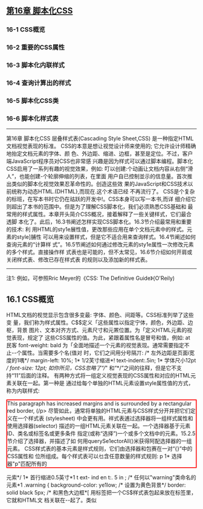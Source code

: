 ## [第16章 脚本化CSS](https://github.com/qianjilou/itbookshelf/tree/master/jsguide)  
###  16-1 CSS概览  
###  16-2 重要的CSS属性  
###  16-3 脚本化内联样式  
###  16-4 查询计算出的样式  
###  16-5 脚本化CSS类  
###  16-6 脚本化样式表  
---
第16章
脚本化CSS
层叠样式表(Cascading Style Sheet,CSS) 是一种指定HTML文档视觉表现的标准。
CSS的本意是想让视觉设计师来使用的; 它允许设计师精确地抬定文档元素的字体、颜
色、外边距、缩进、边框，甚至是定位。不过，客户端JavaScript程序员对CSS也非常感
兴趣是因为样式可以通过脚本编程。脚本化CSS启用了一系列有趣的视觉效果，例如:
叮以创建:个动画让文档内容从右侧“滑人”，也能创建-个轮廓伸缩的列表，在里面
用户自已控制並示的信息量。首次推出类似的脚本化视觉效果忍革命性的。创造这些效
果的JavaScript和CSS技术以前统称为动态HTML.(DHTML},而现在.这个术语已经
不再流行了。
CSS是个复杂的标班，在写本书时它仍在祜跃的开发中!。CSS本身可以写一本书,而详
细介绍它则超出了本书的范围中。但是为了理解CSS脚本化，我们必须熟悉CSS基础和
最常用的样式属性。本章开头简介CSS概况，接着解释了一些关键样式，它们最合透脚
本化了。此后，16.3书阐述怎样实现CSS脚本化。16.3节介绍最常用和重要的技术: 利
用HTML的sty1e展性值，更改那些应用在单个文档元素中的样式。元素的style]脯性
可以用来设置样式，但是它不适合用来查询样式。16.4节阐述如何查询元素的“计算样
式”。16.5节阐述如何通过修改元素的sty1e属性一次修改元素的多个样式。直接操作样
式表也是可能的，但不太常见，16.6节介绍如何开肩或关闭样式表、修改已存在样式表
的规则以及添加新的样式表。

---

注1:
例如，可参照Rric Meyer的《CSS: The Definitive Guide》{O'Reily)

##  16.1 CSS概览  

HTML文档的枧觉显示包含很多变最: 字体、颜色、间距等。CSS标准列举了这些变
量，我们称为样式属性。C$$定义「这些属性以指定宁体，颜色，外边距、边枢，背景
图片、文本对齐方式、元素尺寸和元罴位置。为「定义HTML元素的视觉表现，规定了
这些CSS属性的值。为此，紧跟着属性名是冒号和值，例如:
at
民客
font-weight: bald
为「全面地描述一个元素的视觉表现。通常需要指定不止--个属性。当需要多个名{值对
时，它们之间用分号隔丌:
/* 左外边距是页面i宽度的1喁*/
margin-left: 10%;
1* 1/2芙寸缩进*!
text-indent:.5in;
1* 学体尺小12pt */
font-size: 12pt;
如你所见，CSS忽略了“/*" 和“*/”之间的往释，但是它不支持“11”后面的注释。
有两种方式将一组定义视觉表现的CSS属性和对应的HTML元素关联在一起。第一种是
通过给每个单独的HTML元素设置style属性值的方式，称为内联样式:
<p style="marg;n: 20px; border: solid red 2px;">
This paragraph has increased margins and is surrounded by a rectangular red border,
(/p>
尽管如此，通常将单独的HTML元素与CSS样式分开并把它们定义在一个样式表
(stylesheet) 中会更有用。祥式表逋过选择器将一组样式属性和使用选择器(selector)
描述的一组HTML元素关联在一起。一个选择器基于元素ID、类名或标签名或更多条件
指定(或称“选择”)一个或多个文档中的元素。15.2.5节介绍了选择器，并描述了如
何用querySe1ectorAll()米获得阿配选择器的一组元素。
CSS样式表的基本元素是样式规则，它们由选择器和包赛在一对“{}”中的CSS属性和
位所组成。每个样式表可以乜含任意数量的样式规则:
p
1* 选择器"p"匹配所有的<p>元索*/
1* 首行缩进0.5英寸*1
t ext- ind en t:. 5 in ;
/* 任何以"warning"类命名的元素*1
.warning {
background-color: ye1low; /* 设置为黄色背景*/
border: solid black 5px; /* 和黑色大边框*[
用<style>和</style>标签把一个CS$样式表包起来放在<head>标签里，它就和HTML文
档关联在--起了。类似<script>元素，<style>元索内容也不会被当成HTML来解析;
-..-.

<html>
<head><title>Test Document</tit1e>
<style>
body{ margin-1eft: 30pX; maIgin-right: 15px; background-color: #fffffff }
p{ font-size; 24px; }
</style>
</head>
<body><p>Testing,testing</p>
</htmI>
当一个样式表需要在网站的多个页面巾使用时，通常将其保存在自己的文件中较好，
这个文仆不含任何HTML标签。它可以被引人到HTML页面中。但是，不像<script>元
索; <sty1e>元素并役有5rc属性。为了在页面中引入样式表，在文档的<head>中使用
<link>标签:
<head>
<title>Test Document</tit1e>
<1ink rel="stylesheet" href="mystyles.css" type="text/css">
</head>
简言之，这就是CSS的工作方式。关于CSS还有几个值得理解的知识点将在以下几节中
逐一解释。  

###  16.1.1 层叠  

回想一下,在CSS里“C" 代表了“层叠”。该术语指示了应用于文档中任何给定元素
的样式规则是各个“来源”的“层叠”效果;
Web浏览器的默认样式表
文档的样式表
每个独立的HTML元素的sty1e属性
当然，sty1e属性中的样式覆盖了样式表巾的样式，并且文档的样式表中的样式覆盏了
浏览器的默认样式。任意给定元素的视觉表现可能是来自3个来源的一个样式组合。-
个元紫甚至可能匹配样式表小的多个选择器，在此情况下，所有这些选择器的关联样式
属性都将应用到该元素上。(如果不同的选择器为同一个样式属性定义了不同的值，那
么与最具体的选择器相关联的值将覆盖与不那么具体的选择器相关联的值。不过，详细
的解释超出了本书的范围。)
为显示文档元素，Web浏览器“必须”组合元素的styIe属性，包括来自文档样式表小所
有匹配的选择器的样式值。计算的结果是一组实际用于显示元素的样式属性和值。这组
值就是元素的“计篥样式”(computed style)。

###  16.1.2 CSS历史  

CSS是一个相对较老的标雀。CS51在1996年12月被采纳，它定义了具体的颜色、字体,
外边距、边框和其他的基本样式。类似Netscape 4和Jnternet Explorer 4这样的老式浏览
器极力支持CSS1。该标推的第二版(CSS2) 在1998年5月被采纳,它定义了许多高级特
性,最著名的就是支持元素的绝对定位。CSS 2.1澄清和更正了CSS 2,井且它训除了浏
览器供应商从未实现的功能。现代浏览器基本上都完全支持CSS2.1; 但是低于IE 8的IE
还有一些遴漏问题。
在CSS的后继工作中，针对版本3,CSS规恺已经分坼成各和各样的专门化模块，分别来
通过标徙化进程。可以在http://ww.w3.org/Sxyle/CSS/current-work 

中找到CSS规范和T.作
草案。  

###  16.1.3 复合属性  

某些经常在一起使用的样式属性可以组合起米使用一个特殊的复合属性。例如，font-
family.font-size和font-weight属性可以用font的复合属性值一次性设置;
fant: bold italic 24pt helvetica;
同样，border.margin和padding属性就是为元素的每条边都设聋边框、外边距和内边距
(元素和边框之间的空间) 的复合属性。例如，代替使用border属性，可以使用border-
left.border-right、bcrder-top和border-bottom憾性来独立设置边框的每条边。事奕
上，这些属性本身也是复合属性，例如，代替指定border-top.可以分别指定border-
top-color、border-top-style和border-top-width竽属性。  

###  16.1.4 非标准属性  

当浏览器厂商实现非标准CSS属性时，它们用将属性名前加了一个厂商前缀。Firefox
使用-moz-; Chrome使用-webkit-,而IE使用-ms-，它们甚至用这种方式来实现将来会
标推化的属性。有个例子是border-radius属性，它用米指定元素的圆角，在Firefox 3
和Safari 4实验性的实现中使用了前缀。一旦标惟已经充分成熟，Fircfox 4和Safari 5就
移除了前缀。直接支持border-radius。(Chrome和Opera已经支持没有前缀的bordex-
radius很长一段时间了。IE9也支持了没有前缀的border-rad1us,但是在IE 8中即使有
前缀也役有支持。)
在不同浏览器中有不同名字的CSS属性一起工作，你可能发现为一个属性定义一个类方
式比较好;
```
.radius10 {

/= 针对现代浏览器*{
bordeI-Iadius: 10px;
/* 针对FirefDx 3.X */
-mz-border-radius: 10pX;
-webki t- ba rd er- i a d iu s :10px ;
/* 针对Safari 3.2和4 *{

像这样定义一个类叫“radius10”，可以将它添加到任意需要10像素圆角的元素的类上。  
```
###  16.1.5 CSS举例  

例16-1足--个定义和使用了-.个样式表的HTML文件，它说明了标签名、类和]D的选择
器，并凡还有:个通过sty1e属性定义内联样式的示例。图16-1显示了它在一个浏览器中
是如何這染的。
张的道张通觉通道鱼的密盐数就实然速治源绝改域滥激道的遂
题Bt
Hrefox~[ 了htp :lcalho..ssexample htm! 中]
阎@圜~ !vFedbacKv
iliocalhost:8OcoFesSexaTiple ?tnl:?v{c]{ wc
Cascading Style Sheets Demo
i Warning
This is a warning! Nottce how 北t grabs.
your attention :with its bqld text and
brlght colors.Also notce that.the
heading is,centered and 垃blie italilcs,
TH$ PA RACRAPH !S CENTERED
AND AFPEARS N UPPERCASE LETTERS.
kecB we explicitly use 81:Tlin8 slyi& Lc averide 山upp8[ca89 Jellars.
图16-1;一个应用了CSS的Web页面
例16-1: 定义并使用层叠样式表
```
< he a d >
<style type="text/c5s">
/* 指定标题文本显示为蓝色、斜体*1
h1,h2{ color: blue; font-style: italic }
任 何c las s="HARN ING" 的 元栾 显 示 为 大号、加眾 文 牟,
它有很宽的外边距、黄色背景和宽的红色边惟
.WARNING {
font-we Ig ht: bol d ;
font-size: 15%;
margin: 0 1in 0 1in; 1中上右下左*/
background-color: ye11ow;
border: so1id red 8px;
4条边都是10像紊*/
padding: 10px;
class="WARNINC"的元案里面的h1或h2标签内的文本，除了蓝色，还应该居中显示
.WARNING h1,.WARNING h2{ text-align: center }
1* id="special"的元累大写、居巾显示*/
#special {
text-align; center;
text-transfoxm: uppercase;
</style>
</head>
<body>
<h1>Cascading Style Sheets Demo</h1>
<div class="WARNING">
<h2>Warning</h2>
This is a warning!
Natice how it grabs your attention with its bold text and bright colors.
Also notice that the heading is centered and in blue italics.
</div>
p id="special">
This paragraph is centered<br>
and appears in uppercase letters.<br>
< span styl e= " t ex t- t ran sform: nc ne" >
Here we explicitly use an inline style to overtide the uppercase letters.
</span)
</p>
```
<table style="border:1px solid #ccc">
<tr><td>
<h3>前沿的CSS</h3>
当我在写本章时，CSS正在进行一场变革，现代浏览器厂商正在实现一些强大的新
样式属性;bordex-radius.text-shadow、box-shadow和column-count。还有一个
革命性的CSS断特性是Web宇体: 利用CSS的@font-face规则可以下载并使用自定
义字体。(参见http://code.google.com/webfonts 

: 可以在Web上免费使用所选的字
本，并提佚了一种从Gogle的服务器下载的方便机制。)
CSS中另外一种革命性的发展是CSS过渡。这是一个规范草案，它能自动将脚本
化的CSS样式转换成乎滑的动画过渡。(当广泛地实现后，它将大大减少类似在
16.3.1节展现的需要CS$的动画代码。) 除了IE、C$S过渡在现代浏览器中都实现
了，但它的样式属性仍然需要加厂商前缀。CSS动哲的相关建议: 将使用CSS过渡
</td></tr>
</table>
作为一个定义更加复杂的动画时序的起点。CSS动画当前只有在基子Webkit的浏览
器上实现。过渡和动画在本章中都不会提到，但Wcb开发者应该引起注恋。
另外一个CSS草案是CS$变换,Web开发者也应该引起注意。它允许对任何元素应
用任意的2D仿射变换{用一个矩阵表示旋转。缩放、转换或任意组合)。所有的
现代浏览器(包括IE 9及高版本) 使用厂商前缀都支持该草策。Safari甚至支持一
个允许3])变换的扩展，但是其他厂商是否追随它们的脚步还不得而知。  

##  16.2 重要的CSS属性  

对客户端程序员来说。最重要的CSS特性是那些指定文档中每个元素的可见性、尺寸和
精确定位的属性。其他CSS扇性允许指定堆叠次序.透明度、裁剪区域、外边距、内
边距、边框和颜色。为了脚本化cSS,理解这些样式属性的工作原理是非常重要的。
表16-1做了总结，在本节以下内容中将做详细地阐述。
表16-1: 重要的CSS样式属性
描述
属性
抬定元素的定位类型
positicn
指定元素k.左边缘的位置
top、left
指定元素下右边缘的位置
bottom.right
指定元素的尺寸
width,height
指定元素相对于其他董彝元素的“堆叠次序”，定义了元
z- index
素定位的第三个维度
指定元系是否以及如何显示
display
指定元素是否可见
visibility
定义元素的“裁剪区域”，只显示元索在区域内的部分
c1ip
指定元索比分配的空间要大时的处埋方式
overf1ow
指定元素的空白和边框
margin.border.padding
指定元素的背景颜色或图片
background
捐定元紫的不透明度(或半透明应)，它足CSS3的属性,
opacity
有些浏览器支持，IL中另有他迭  

###  16.2.1用CSS定位元素  

CSS的position属性指定了应用到元素上的定位类型，如下是4个可能出现的碱性值:
static
默认属性。指定元素按照常规的文档内容流(对多数西方语言而言就是从左往右、
从卜到下) 进行定位。静态定位的元寨不能使用top、1eft和类似其他属性定位。
欲对文档元素使用CSS定位技术，必先将其position属性设置为除此之外的其他3
个属性值。  

absolute  

国
该值指定元素是相对于它包含的元素进行定位。相对于所有其他的元素，绝对定位
的元素是独立定位的，它不是静态定位的元素中文档流的一部分。它的定位要么是
相对于最近的定位祖先元素，要么是相对于文档本身。
fixed
该值指定元素是相对于浏览器窗口进行定位的。固定定位的元素总是显示在那里，
不会随着文档其他部分加滚动。类似绝对定位的元素，固定定位的元素和所有其他
元素是独立的，它不是文档流的一部分。大多数现代浏览器支持固定定位，除了
IE6。
relative
当position属性设置为relative,元素按照常规的文档流进行布局，它的定位相对
于它文档流中的位置进行调整。系统保留着元素在正常文档流中的空间，不会因为
要填充空间而将共各边合拢,也不会将元素从新的位置“推开”。
一I设置了元素的position属性为除了static以外的值，就可以通过元素的left、top.
right和bottom属性的一些组合指定元素的位置。最常用的定位技术是使用1eft和top属
性指定元素的糸边缘到容器(通常是文档本身) 左边缘的距离，元素的上边缘到容器上
边缘的距商。例如，要放置-个距离文档床、卜边缘各100像素的元素,可以在sty1e属
性中指定如下CSS样式;
<div style="position: absolute;
left: 100px; top: 100px;">
如果元素使用绝对定位，它的top和1eft属性应该解释为它是相对于其position属性
设置为除static值以外的祖先元素。如果绝对定位的元素没有定位过的祖先，则它的
就是相对于文档左上角的偏移量。如果你想
top和1eft属性使用文档坐标进行度显
相对于一个属于常规文档流中的容器绝对定位一个元素，则将容器的position指定为
relative,top和1eft指定为OPX。这就让容器变成了动态定位。仙它仍留在文档流中原
来的位置。任何绝对定位元素的子元素都相对于容器进行定位。
虽然使用left和top指定元素的左上角位置是最常见的定位方法,但也可以使用bottom利
right抬定元索相对丁容器的下和右边缘进行定位。例如，让一个元素的右下角就在文
档的右下角进行定位(假设元素没有嵌套在其他动态元素中》，使用如下样式:

position: absolute; Iight: 叩x; bottom: 0px;
定位一个元素让共右、上边缘相对于窗口方、
上边缘各10像案，并且不随文档的滚动而
滚动，可以使用如下样式:
position; fixed; right: 10pX; top: 10pX;
除了定位元素以外，CSS允许指定它们的尺寸。这通常通过指定width和height样式属性
的值完成。例如，以FHTML代码创建了一个绝对定位的空元索。它的width,height和
background-co1or属性使得它看上去显示为一个蓝色的小方块:
<d1v style="pasition: absolute; top: 10px; left: 10px;
width: 10px; height: 10px; background-color: b1ue">
</div>
另外一种指定元素的宽度的方祛是同时指定1eft和right属性。同样,通过指定top和
bottom属性来指定元素的商度。但是，如果同时指定left.right和width,那么width属
性将覆盖right属性; 如杲元素的高度重复限定，height属性优先fbottom属性。
请牢记，没必要给每一个动态元索指定以寸，某些元紊(如图片} 具有固有火寸。t而
且，对包含文本或其他流式内容的动态元素通常指定想要的宽度就足够了，让元素内容
布局来自动决定它的高度。
CSS指定位置和大小属性是有单位的。在上面的例子中，定位和尺小属性值以“PX”结
尾，代表像素。也可以使用英寸(“in”)，厘米(“cm”)、点(“pt”)和字体行
高(“em”，一种当前字体行高的度量)。
相对于使用上面的单位来指定绝对定位和尺寸; CSS也允许指定元素的位置和以寸为其
容器元素的百分比。例如，以下HTML代码创建了一个黑边框空元素，它的宽度和高度
为其容器元素(或是浏览器窗口) 的50%，居中显示;
```html
<div style="pasition: abso1ute; left: 25%; top: 25%; width; 50%; height: 50%;
bordeI: 2px so1id black">
</div>  
```

**1.第三个维度: z-index**  

如你所见，left、top.right和bottom属性是在容器元素中的二维坐标中指定X和Y坐
标。z-index属性定义了第三个维应; 它允许指定元素的堆番次序，并指示两个或多个
重森元素中的哪一个应该绘制在其他的上面。z-index默认为0，可以是正或负的整数。
当两个或多个元素重叠在--起时，它们尼按照从低到高的z-index顺序绘制的。如果重叠
元素的z-index值一样，它们按照在文档中出现的顺序绘制，也即最后一个重叠的元素显
示在最上面。
注意，z-index只对兄弟元素(例如，同-个容器的子元素) 应用堆叠效果。如果两个
元素不是兄弟元素之间的重整，那么设置它们的z-index属性无法决定哪。个显示在最
上面。相反，“必须”设置这两个重叠元素的兄弟容器的z-index属性来达到目的。
非定位元紊(例如，默认使用position: static定位) 总是以防止重桑的方式进行布
局，因此z-index.属性不会应用到它们上面。尽管如此，它们默认的z-index值为0，这意
味着z-index为止值的定位元素显示在常规文档统的上面，而z-index为负值的定位元素
显示在常规文档流的下面。  

**2.CSS定位示例; 文本阴影**  

CSS规范包含一个text-shadow萬性以在文本下产生阴影效果。许多现在的浏览器都戈
持该效果，仙是可以用CSS定位属性实现类似的效果，只要垂复输出这段文本并重新定
义以下祥式;
<1-- text-shadow属性白动产生阴影效果-.>
<span style="text-shadow: 3x 3px 1px #8">Shadowed</span>
<l-- 这里我们利用定位可以产生相同的效聚-->
<span stylen"position:relative;">_...
<!-- 这里是投射网影的文本-->
5h a dowed
<span style="position :absolute; top;3px; left:3px; z-index:=1; co1or; #868">
<l~- 这里是阴影-->
Shadowed
</span>
</span>
需要投射阴影的文本包衰在根对定位的<span>标签巾，不用设置其他定位属性，所以文
本显小在其止常的位置上。阴影位于一个绝对定位的<span>中,它包含在上面那个相对
定位的<span>中，这样z-index属性确保阴影在其文本的下面。  

###  16.2.2 边框、外边距和内边距  

CSS允许指定元素周围的边框、外边距和内边距。元素的边框是一个围绕(或部分围
绕) 元紊绘制的矩形(或者CSS3中的园角矩形)。属性还允许指定边框的样式、颜色和
厚度:
border: solid black 1px; 1* 绘制一个1像素的黑色实线边框*/
border: 3px dotted red; /$ 绘制--个3像素的红色点线边框*!
可以用单独的CSS属性指定边框的宽度、样式和颜色，也可以抬定元素的每条边的边
框。例如，要绘制元素下面的一条线，只要简单地抬定它的border-bottom属性。甚
至可以为元素的单彩边指定宽度、样式和颜色，如border-top-width和border-left-
color属性。
在C$S3中.可以通过border-radius属性指定國滑边框的所有角，也可以用更明确的属
性名设置单独的圆角。例如;
border-top-right-radius: 50px;
margin和padding属性都指定元素周田的空白空间。主要的区.别在十，margin指定边框外
面一边框和柑邻元素之间的空间,mipadding指定边框之内-
-边框和元素内容之间的
空间。外边距提供了常规文档流中(可能有边框的} 元素和它的“邻居”之间的视觉空
间。内边距保拚元索内容和它的边框在视觉上分离。如果元素内没有边框，内边距往往
也是没有必要的。如果元索是动态定位的，而不是常规文档流的-部分，它的外边距就
无火要自了。
使用margin和padding属性指定元素的外边距和内边距:
margin: 5px; padding: 5px;
也可以为元素单独的边指定外边距和内边距:
margin-1eft: 25px;
padding-bottom: 5px;
或者可以用margin和padding属性直接为元素所有的4条边指定外边距和内边距。首先指
定上边的值，然后按照顺时针方式设置: 上、右、下和左边的值。例如，以下代码显示
了给心素的4条边设置了不向的内边距值，两种方式恐等价的。
padding: 1px 2px 3px 4px;
/* 以上代码等价于以下4行代码*/
padding-top: 1px;
padding-right; 2pX;
padding-battom: 3px;
padding-left: 4PX;  

###  16.2.3 CSS盒模型和定位细节  

以上描述的margin.border和padding等样式属性在脚本化时很可能不经常使用。因为它
们是CSS盒模型(box modcl) 的一部分，而为了真止理解CSS定位属性，应该理解这个
盒模型。
图16-2说明了CSS盒模型与有边框和内边距元素的top、left.width和height等意义的
视觉解释。
图16-2显示了个绝对定位的元素嵌套在一个定位的容器元素中。容器利包含的元素都
有边框和内边距，图例说明了指定容器元素每条边的内边距和边框宽应的CSS属性。往
意外边距属性并没有图示; 外边距与绝对定位的元素无关。
420! 第16章

---
上边棍宽度
右 边框宽度
上内边距
子内容区娩
高度
容器内容区域
|左内达距
左内边距
灾度
"- *。。:
I:内法距
左边摳充良
下边框宽度
图16-2: CSS盒模型: 边框、内边距和定位属性
图16-2也包含了其他重要的信息，首先，width和height只指定了元索内容区域的尺寸，
它不包含元素的内边距或边框(或外边距) 所需的任何额外空间。为了确定有边框元素
在屏幕上的全尺寸，必须把元素的宽度加上左右两边的內边此[和左右两个边框宽度，把
元素的高度加上上下两边的内边距和上下两个边框究度。
其次，left利top属怍指定广从容器边框内侧到定位元素边框外侧的跑离。这些属性不
是从容器内容区域的左上角开始度量的，而是从容器内边距的左k角开始的。同样，
right利lbottom属忻是从容器内边跑的右下角丌始度量的。
有一个例子背楚地说明了这一点。假设已创建一个在内容|区域凶周有10像索内边距利
5像素边框的动态定位的容器元素。现假设要动态定位一个容器中的子元素。如果将其
1eft属性设置为“OPX”，你会发现子元素的左边缘正好靠在容器左边框的右边，这样
子元素覆益了容器的内边距，本意是要留出空白(指定容器内边距的目的)，而空白却
没有了。如果想在容器内容区域的左上角定位子元素，就必须将其1eft和top属性指定
沩“10px'  

**边框盒模型和bax-sizing属性**  

标准CSS盒模型规定width和height祥式属性给定内容区域的尺小，并且不包含内边距
和边框。可以称此盒榄型为“内容盒桢型”。在老版的[里和新版的CSS中都有一些例
外，在IE 6之前和当比6~8在“怪异桢式”下显示一个页而时(页面中觖少<!DOCTYPE>
或有一个不够严格的doctypel); w1dth和height属忻确是包含内边距和边框宽度的。
脚本化CSS
421

---
IE的行为是一个bug.但足IE的非标准盒模型通常也很有用。认识到这一点，CsS3引[进
了box-sizing属性，獸认值是content-box,它指定了上面描述的标准的盒模型。如果
巷换为box-sizing:border-box,浏览器将会为那个元素应用1E的盒模型，即width和
height属性将包含边框和内边距。当想以百分比形式为元素设置总体火寸，又想以像素
单位指定边框和内边距时，边框盒模梨特别有用:

box-sizing属性在当今所有的浏览器中都支持,但是还没有不带前缀通用地实现。在
Chromc和Safari中,使用-webkit-box-sizing。在Firefox中，使用moz-box-sizing。任
Opera和E 8反其更高版本中，叮以使用不带前缀的box-sizing.
边框盒模型在未来CSS3中的--个叮选乃案是使用盒千尺寸的计算!值:

在IE 帅支持使用calc()计算CSS的值，任Firefox 4为-moz-calc()。  

###  16.2.4 元素显示和可见性  

两个CSS属性影响了文档元素的可见性; visibilityildisp1ay。visibility属性很简
单: 当共值设置为hidden时,该元素不显示; 当共值设置为visible时，该元素显示。
display属性更加通用，它用来为接收它的容器捐定元素的显示类型。它指定元素是否
是块状元素、内联元素、列表项等。但是，如果display设置为none,受影晌的元素将不
显示，甚至根本没有布局。
visibility和ldisp1ay属性之间的差别可以从它们对使用静态或相当定位的元索的影响
中看到。对丁一个常规布局流中的元素，设置visibility属性为hidden使得元耘不可
见，但是在文档布局中仍保留了它的空间。类似的元素可以重复隐藏和显示而不改变
文档布局。但是，如果元素的disp1.ay属性设置为none,在文档布局中不再给它分配空
间，它各边的元素会合拢，就当它从来不存在。例如，在创建展开和折叠轮廓的效果时
display属性很有用。
visibility和disp1ay属性对绝对利固定定位的元素的影响是等价的，因为这些元素都不
是文档布局的一部分。然而，作隐藏和显示定位元素时一般首选visibility属性。
往意,用visibility和disp1ay属性使得冗素不可见没什么意义，除非便用JavaScript动
态设置这些属性让元素在某-_刻叮见! 将在本章后续内容中看到如何实现这种技术。  

###  16.2.5 颜色、透明度和半透明度  

可以通过CSS的color属性捐定文档元素包含的文本的颜色，并叮以用background-color
属性指定你何元素的背景颜色。早些时候，我们看到叮以用border-color或bordex复合
萬性指定元素边框的颜色。
好
针对边框的讨论包含一些例f,使用常见颜色的英文名字(如“red”和“black”) 来
直接指定边框的颜色。CSS支持若干英文颜色名宇，但是在CSS中更一般的捐定颜色的
沿必是使用十六进制数分别指定组战颜色的红、绿和蓝色分量，每个分量可以使用--位
或两位数字。例如:
#00000
/* 黑色*/
/* 点色*/
#fff
/* 亮红色*/
Hf00
/* 黑噼不饱和蓝色*1
#404080
浅灰色*
#cCC
CSS3也为指定RGBA色彩空间(红、绿、蓝色值加上指定颜色透明度的alpha值) 日
的颜色定义了语法。所有现代的浏览器(除了1E) 都支持RGBA，期待在IE 9川!也能
支持。CSS3也定义了对HSL (色相一饱和度一值) 和HSLA颜色规范的支持。它们在
Firefox、Safari和Chromc印I都支持，除了lE。
CSS允许指定元素确切的位置、尺寸、背景颜色和边框颜色，因为能绘制矩形和(当减
少高度和宽度时) 水平.垂直线条它有了基本的图形能力。本书上一版本包含了一个利
用CS$图形的柱状图例子,但在本书中它被<canvas>元素扩展的属性所替代。(参见第
21章吏多关于脚本化客户端图形的内容。
除了background-color属性，也可以为元素指定背最图像。background-inage属性指定
使用的图像，background-attachment.background-position和background-repeat属性
指定如何绘制该图像的一些高级细节。复合属性background允许一起指定这些属性值。
利用这些背景图像属性可以创建有趣的视觉效果，介绍它们超出了本书的范围。
如來没有为元萦指定背景颜色或图像，它的背景通常透明，理解这点非常重要。例如，
如來一个<div>绝对定位在常规文档流中一些已存在的文本上方，默认情况下，文本将
透过<div>元索显示出来。如果<div>同时包含了自已的文本，字母将重遵在一起而变得
模糊不清。尽管如此，默认情况下不是所有的元素都是透明的。例如，具有透明背景的
表单元素看起来不透明，并且元素(如<button>) 有默认的背景颜色。用background-
color属性可以覆盖默认颜色，如果强烈要求可以将其显式设置为“transparent"
到目前为止所讨论的透明度其实是非此即彼的: 元素的背景不是全透明就是全不透明
的。指定元素(内容的前最和背最) 为半透明也是可能的(示例见图16-3)。用C:SS3的
opacity属性来处理，该属怍值是(~ 1之间的数字，1代表100%不透明(默认值)，而
0代表0%不透明(或100%透明)。opacity属性在当今所有浏览器中都支持，除了1F。
IE提供类似的可选方式: 1E特有的filter属性。让元素75%不透明，可以使用以下CSS
样式;
/* 透明度，C553标准属性*/
opacity:.75;
filter: alpha(opacity=75}; /* IE透明度，往意没有小数点*/  

###  16.2.6 部分可见:overflow和clip  

visibility属性可以让文档元索完全隐發。iuoverf1ow利lclip属性允许只显示元素的一部
分。overflow属性指定内容超出元素的大小{例如，用width和height样式禹性抬定) 时
该如何显示。该属性允许的值和含义如下所示:
visible
默认值。如果斋要，内容可以益出并绘制在元素的边框的外面。
hidden
裁剪掉和隐藏遊出的内容，即在元素尺寸和定位属性值定义的父域外不会绘制
内容。
SC ZO11
元索一直显示水平和垂直滚动条。如果内容超出元素尺寸，允许用户通过滚动来查
看额外的内容。此属性俏负贞文档在计算机屏幕中的尿示，例如，打印纸质文档时
滚动条是没有意义的。
auto
壤动条只在内容超出元蓊尺寸时显示，而非一直显示。
ovexf1ow属性允诈指定当内容超出元素边框时该如何显示，而c1ip属性确圳地指定了应
该显示元素的哪个部分，它不管元素是否溢出。在创建元素渐进显示的脚本效果时候该
属性特别有用。
c1ip属性的值捐定了元素的裁剪区城。在CSS2中，裁剪区城是矩形的，不过clip属性的
语法预留了开放的可能，该标准将米的版本将支持除了炬形以外其他形状的裁剪。clip
属性的语祛是:
rect{top right botto Ieft}
相对于元索边框的左上角，top.right.bottom和1eft 4个值指定了裁剪矩形的这界。
例如，要只显示元素的100 X 100像素大小部分，可以赋予该元素style属性:
sty1e="cl1p: rect(opx 100px 100pX 0px);"
注意，圆括号中的4个值足长度: 所以“必须”包含明确的单位，如PX代表像素。不允
许使用百分比。可以指定负值，让裁剪区城超出为尤素指定的边框凡寸。也可以为任何
4个值使用auto关键字来指定裁剪|x城的边缘就是元素边框的对应边缘。例如，用style
属性指定只显示元素最片边的100像素:
5tyle="clip: Iect(auto 100px auto autp);"
注意，值之间没有逗号，哉剪区域从上边缘卅始顺时针设置。将c1ip设置为auto来停用
裁剪功能。  

###  16.2.7 示例: 重叠半透明窗口  

本节用- 个展示很多讨论过的CSS属性的例「来结束。例16-2用CSS在浏览器窗口中创
建滚动、重叠和半透明的视觉效果。视觉效果如图16-3所示。
Firefbxv 门http /calho..O/windows.hbml /..._.......................___
oe
华:
Whtlp://calhost:B000ow vigC v 业通僵圜~ 如vFeedbackw
.ThIs z another window.亲
z~index puts i on top of thfo
other one.i CSS :styles 立ake its
eotent-aF6&pangHuoout tn.!
hoowore
browsers; that support th时，
图16-3; 用CSS创建的窗口
例子代码不包含JavaScript代码和事件处理程序，因此无法和窗口进行交互(除了可以滚
动它们)，但是足以证明CSS可以达到的强大效果。
例16-2: 用CSS显示窗口
```
< 1DOCTYPE html>
<head>
<style type="text/css">
/$*
This is 日csS stylesheet that defines three style rules that' we use
effect ，.
dy of the document to ceate a
int
e bo
"window" visua]
The rules use positicning properties to set the overall size of the vindow
and the psition of its components.Changing the size of the window
requires careful changes to position1ng properties in all three zules.
div.window{ /* 指定窗口的尺寸和边框*/
/* position在其他地方指定*}
positian: absolute;
width: 300px; height: z00px;/* 窗口尺寸，不含边框*/
border: 3px outset gray;
/* 往总3D"outset" 边框效果*{
div.titlebar{ !* 指定标题栏的定位、尺寸和栉式*/
/* 它是定位元素*!
position: absolute;
/* 标题栏18px + 内边距利边框*1
top: 0px; height: 18px;
290 + 5px 左、右内边距山300 */
width: 290px;
/半标题栏颠色*/
background-color: #aa;
border-bottom: groove gray 2px; /* 标题栏只有底部边框，
padding: 3px 5px 2px 5px; /* 顺时针值: top.xight.bottom.left */
font: bold 11pt sans-serlf; /* 标题栏字体*!
div,content{ /* 指定窗口内容的尺寸、定位和滚动*/
它是定位元泰*|
position: absolute;
/* 18px标陋+2px边框+3px+2px内边距申
top: 25PX:
/* 200px总共-25PX标题栏~10px内边昨*/
height: 165px;
/* 300px宽|- 10px内边距*1'
width: 290px;
5Dx;
padding
4条边上都有空间*/
*/
1* 如果需娑显示禳动条*/
overflow; auto;
background-co1or: #fff;
/* 歇认闩色背戢*/
div.translucent {/" 此类让: 窗口部分透阴*/
/* 适明度标徜样式*1
pacity:-75;
filter: alpha(opacity=75); /* IE的透明变*!
<1sty1e>
</head>
<body>
<!..定 义一个窗口:"window' div有一个标题栏和-->
<!-~ 尖内是一个内容div。往意，如何设買定位-->
<!--一个扩充丁样式表的style属坐-->
<div class="window" sty1e=
eft: 10pX; top: 10pX; Z-index; 10;">
<d1v class="titlebar">Test Nindow</div>
<div class="content">
1<br>2<br>3<br>4<br>5<br>6<br>7<br>8<br>9<br>0<br><!-- 者千行-- >
1<br>2<br>3<br>4<bI>5<br>b<br>7<br>8<br>9<bI>0<br><!-展示滚动-->
< /d iv>
</div>
<!-- 定义另--个窗口: 用不同的定位、颜色和宁体重量-->
<div class="window" style="left: 75px; tap: 110px; z-index: 20;">
<div class="titlebaI">Anothet Windaw</div>
<div class"content translucent"
s ty le="ba c kgIo un d- co 1o r :#c c c; font-we igh t :bol d ;" >
This is another window.Its <tt>z-index</tt> puts it on top of the other one.
C$S styles make its content area translucent; in browsers that support that.
< /div>
州
</div>
```
该例子主要的不足是样式表将所有窗口的尺寸固定了。山丁窗口的标题栏和内容部分
“必须”在整个窗口中精确地定位，因此“个窗口凡寸的变化需要改变定义在样式表的
二条规则巾的各种定位属性的值。这对千- 个静态HTML文档很难做到，如果使用脚本
来设置所有必要属性值并不是很难。该主题将在下:节中探讨。  

##  16.3 脚本化内联样式  

脚本化CSS最直截了当的方法就是更改单独的文档元素的sty1e属性。类似人多数HTML
属性，sty1e也是元素对象的属性，它可以在JavaScript中操作。但是style属性不同寻
常:它的值不是字符串，f是一个CSSStylcDcclaration对象。该sty1e对象的JavaSeript
属性代表了HTML代码中通过style指定的CSS属蚀。例如，让元泰e的文本变成大殳.
加粗和蓝色，叮以使用如下化码设置font-size.font-weight和color等样式属性对应的
JavaScrip!属性:
```
e.style.fontSize= "24pt";
e.style.fontWeight ="bold";
e.sty1e.co1or = "blue";
```

<table style="border:1px solid #ccc">
<tr><td>
<h3>名字约定;JavaScript中的CSS属性</h3>
很多CSS禅式属性(如font-size) 在名字中包含连宇符。在JavaScript中,连宇符
是减号，所以不能书写以下表达式:
e.style.font-size="24pt*; !! 话祛错误!
因此，CSSSty1eDeclaration对象中的属性名和实际的CSS腾性名有所区别。如采
一个CSS属性名包含一个或多个连字将，CSSSty1eDec1aralivn属性名的格式应该
是移除连字符，将每个连宇符后面紧接着的宇母大等。这样。CSS属性border-
left-width的值在JavaScript 中通过borderL.eftWidth属性进行访问，CSS属性font-
family的值用如下代码访问:
e. s ty le. font Fam ily =" san s- sexif" ;
另外，当一个CSS属性(如f1oat属性) 在JavaScript中对应的名字是保留字
时，在之前加“css" 前缀来创建合法的CSSStyleDeclaration名字。由此，使用
CS$StyleDeclaration对象的cssFloat属性米设置或查询元案的CSS f1oat属性。
</td></tr>
</table>
使用CSSStyleDeclaration对象的sty1e属性时，记住所有的值都应该是字符串。岱样式表
或(HTML} style属性中，可如下书写:
position; absolute; font-family: sans-serif; background-colar: #fffff;
用JavaScript为元素e完成问样的事悄，需将值放在引号中;
e.style.position = "absolute";
“
e.style.fontFamily u"sans-serlf";
e.style.backgroundColor= “#fffff;
往意，分号在宇符申的外面，它们只是JavaScrip中常规的分号，CSS样式表中使用分号
并不是用JavaScript设置的宁符申值的、部分。
而且，记住所有的定位属性都需要包含单位。因此，如下代码设置1eft属性是错误的:
1l 错误」它是数字而不是字符审
e.style.left 土300;
11错误; 觖少单位
e.$ty1e.left= "300";
在JavaScript中设墅样式属性就像在样式表里一样，单位是必需的。设置元素e的1eft属
性值为300像素的正确做法是;
e.sty1e.1eft = "300px";
如果通过计算的值来设置left属性，需要保证任最后增加单位:
e,sty1e.left= (xO + left_margin + left_border + left_padding) +"px" ;
注意,作为加k字符串单位的副作用，计算的数值结果会转换成字符串。
回想下，‘些CSS属性(如margin) 恳margin-top.margin-zight、maxgin-bottom和
margin-1eft的复合属性。CSSSty1eDeclaration对象也有与之对应的复合属性。例如，也
能像这样设置margin属性:
e.style.margin = topHargin +“PX“+ rightMargin +"
bottomMargin + "px “+ leftHargIn +"px";
独立设置4个margin属性位更加便捷:
e.style.marginT叩口topMaxgin +"px";
"px";
e.style.marginRight= IightHargin +
第16章
428 |

---
e.sty1e.maginBottom = bottom'argin +"px";
e.sty1e.marginLeft = lefthTgin +"px"
ITML元素的sty1e属性是它的內联样式，它覆盖在样式表中的任何样式说明。内联榉式
般在设置样式值时非常有用，就像上面的例子4!所做的一样。CSSS(ylcDeclaration对
象的属性叮以理解为化表内联样式，但是它只返回有意义的值; JavaScript代码已经设置
过的彼或者HTML元素显式设置了想妥的内联祥式的值。例如，文档可能包含一个样式
表以设置所有段落的左外边距为30像素，似是当在读取段落元素的marginLeft属性时。
会得到-- 个空宁符串，除非该段落有个sty1e属性覆盖了样式表中的设置。
读取元素的内联样式特别困难，对sty1e属性来说须包含单位，对复合属性来说: 花貞
正使用这些值的时候。代码不得不包含非同寻常的CSS解析能力。总之，元素的内联样
式只在设置样式的时候有用，如果需要查询元素的祥式，就要使用计算样式，这将在16.4节中讨论。
有时，发现作为单个字符串值来设置或查询元素的内联样式反而比作为
CSSStyleDeclaration对象更加简单。为此，可以使用元素的getAttribute()和
setAttribute( )方法或CSSStyleDeclaration对象的cssText属性来实现:
11两考都可设置e的样式属性为宇符申5
e,setAttribute("style"; s};
e.style.cssText = 5;
11两者邵可查询元索的内联烊武
s= e,getAttribute("style"};
= e.style.cssText;
CSS动画
脚本化的CSS最常见的用途之一是产生视觉动画效果。使用setTimeout()或
setInterval() (见14.1节) 重复调用两数来修改元素的内联样式达到目的。例16-3用
两个函数shake()和fadeQut()来举例说明。shake()将元隶从一边到另一边快速移动或
“震动”，例如，当输入无效的数据叶，它吸引用户的注意力。fade0ut{)通过指定的时
间(默认是500亳秒) 降低元素的不透盯度; 使得元素谈出和消失。
例16-3: CSS动画
/ 将e转化为相对定位的元素，伙之左布“震动”
l! 第一个参数可以是元来对象或者元素的id
!1如果第二个参数是迫数，以e为参数，它将在动画结束时调用
11第三个蜜数指定e哀动的距离，默认是5像菊
l1第四个黍教指定震动多久，默认是500毫秒
function shakc(c; oncomplete; distance,time) {
11句柄畚数
"string") e = document.getElementById(e) ;
if (typeof e===
if (!time} time = 500;
if (Idistance) distance= 5;
11保存e的原始style
var 吖iginalStyle = e.sty1e.cssText;
11使e相对定位
e.style.positlon="relative"
11往寇1动丽的开始时间
var start= (neW Date()}.getTIme();
11动画开始
aniuate()i
11丽数检查消耗的时间，并更新e的位置
11如果动画完成，它将e还谅为原始状态
11否则，它观新e的位置，安排它自身蛋新运行
function animate() {
var now = (new Date())-getTime();
11得到当前时问
// 从开始以来消耗了多长时间]?
ar elapsed = nov-start ;
1l 是总时间的几分之几?
var fraction = elapsed/time;
/1如果动画未完成
if {fraction < 1) {
11作为动画完成比例的函数，计算e的x位置
11使刖正弦函教将完成比例乘以4pd
/1所以，它亲回往复两次
var x= distance * Math.sin(fraction*4*Math.pI);
e.sty1e.left = x +"px";
1! 布25驱秒后或在总时间的最后尝试再次运行函数
// 目的是为了产生每秒40帧的动画i
setTimeout( anim 北 B ,Math. m in( 25 I t ime- elapsed)) ;
/! 否则，动画完成
else {
e.sty1e.cssText ■originalStyle // 恢复点始样式
if (oncomplete) ancomplete(e); 11调用完成后的阿调函数
11以必秒级的时闭将e从完全不透明祯出判完全透州
/1在调用丽数时似设e是完全不透明的
。
11oncomp1ete尼个可选的函数，以e为黎数，它将在动阃结束时调用
/1如果不指定time.默认为500毫秒
11该丽数在IE巾不能正常工:作，但也可以修政得能T:作，
11除了opacity,IE使用非标准的fi1ter属性
function fadeOut{e,oncomplete,time)
if (typeof e== "stxing") 巳= document.getElementById(e);
if (!t1me) time 。
500;
ll 使用Math.sqzt作为一个简单的“缓动函数”来创建动画
11精巧的非线性:开始谈出得比较快，然后缨慢了、些
VaI ease= Math.sqrt;
var start = {new Date()).getTime();
11茁意: 动画开始的忖间
andmate();
11动画开始
funct1on animate{) {
new Date())-getTime()-start; 11褙耗的时问
var elapsed=
vaI fraction= elapsed/time;
/1总时间的兀分之儿?
f (fzaction < 1){ I1如果动雨米完成
var opacity = 1- ease(fraction); 11计奠元隶的不透明度
第16章
430

---
e.style.opacity= String(opacity); 11设省在c上
11调度下-- 帧
$ ctT1me out (a nima te ;
Math,nin(25,tine-elapsed)};
11否则，动画完成
else
11使e光全透明
.style.opacity ="O";
if (ancomplete) oncomplete(e); 11调川完成后的回调呸数
shake()和fade0ut()都能接收可选的回调的数作为第二个参数，如聚指定了，当动画结
束时函数将被调用。该动画元素将作为回调函数的参数传递进去。下面的HTML代码创
建了一个按钮、当单击时，它左右震动并祯出:
<button onclicke"shake(this,fade0ut) ;">Shake and Fadec/button>
注意，shake()和fadeQut()示例闲数之间非常类似。都能作为类似CSS属性动画的模
板。客户端类库(如jQuery) 通常支持颅定义视觉效果。因此,除非想创建特别复杂
的视觉效果,实际上不用写类似shake()的动画的数。Scriptaculous是早期.个值得往
意的类库，它是为Prototype框架设计的。更多信息请访问tp://cript.aculo.us/#lhtp 

://
ycripty2.com 

/。
为了避免使用任何脚本，CSS3的过渡模块定义了在样式表中指定动画效果的方式。例
如，为了替代定义类似fadeQut()这样的闲数，可以使用如下的CSS:
.fadeable {transition: pacity.5s ease-in ]
它指定了在任何时刻“fadeable? 元素的opacity萬性会变化，该变化会任半秒内用非线
性缓动函数的动画(当前值和新值之间) 来过渡。CSS让渡还未标准化，但是乜经在
Safaril(Chrome中用-webkit-transition属性实现了一段时间。在写书的这段时间里，
Firefox 4也用-moz-transition属性支持过渡。  

##  16.4 查询计算出的样式  

元素的sty1e属性代表门元素的内联样式，它覆盖所有的样式表。它是设置C$S属性
值来改变元素的视觉表现最好的地方。但是，它在夜询沅素实际应用的样式时用处不
大。为此、你想要使用计算祥式。元素的计算样式是组属性值，它由浏览器通过把
内联样式结合所有链接样式表中所有可应用的样式规则后导出(或计算) 得到的:
它就足-组在显示元素时实际使用的属性值。类似内联样式，计算样式也是用一个
CSSSty1eDeclaration对象来表示的，区别是.让算样式是只读的。虽然不能设置这些样
脚本化C$5 :431

---
式，但为几索计算出的CSSStyleDeclaration对象确切地决定了浏览器在逭染元素时使用
的样式属性值。
用浏览器窗口对象的getComputedStyle()方祛来获得一个元素的讣算样式。此方法的第
一个参数就足要获取其计算样式的元素,第二个参数也是必需的，通常是null或空字符
串，但它也可以尼命名CSS伪对象的宇符串，如“:before”、*:after”、"first-line”
或“:first-letter”.
var title = dDcument.getElementById("section1title");
var titlestyles= window.getComputedStyle(element,null};
getComputedStyle()方法的返回值是、个CSSStyleDeclaration对象，它代花了应用在指
定元素(或伪对象) 上的所有样式。表示计算样式的CSS$tyleDeclaration对象和长示内
联样式的对象之间布一些重要的|K别:
计算样式的属性是只读的。
计算样式的值是绝对值: 类似百分比和点之类相对的单位将全部转换为绝对值。所
有指定尺寸{例如外边距大小和字体大小) 的属性都有一个以像素为度量单位的
值。该值将是一-个冠以“px" 后缀的字符申，使用时仍然需要解析它，但是不用担
心单位的解析或转换。其值是颜色的属性将以“rgb(#,#,#)”或“rgba(#,#,#,#)" 的
格式返 回。
不计算复合属性，它们只其于最基础的威性。例如，不要查询margin属性，应该使
用marginLeft和marginTop等。
计算样式的cssText属性未定义。
计算样式和内联样式可以同时使用。例164定义Jscale()利sca1eCo1or()丽数。一个用
来查询和解析指定兀素的计算文本尺寸，另一个夺询利解析元素的计算背景颜色。两个
洇数都将结果值按比例缩放并作为元素的内朕桦式设置缩放值。(这些闲数在IE 8和更
早期的版本中尤祛工作: 下面会讨论到，这些版本的正E不支持getcomputedStyle()。)
例16-4: 查泊计算祥式与设置内联样式
1! 用捐定的因子缩放元素e的文个尺寸
functin scale(e,factor) {
11用计算样式查询当前文本的尺寸
var size = paseInt(window.getComputedStyle(e,"").fontSize) ;
!1用内联样式米放人尺寸
e.style.font5ize= factor*size + "px";
!! 用指定的厌子修改元索e的背景颜色
11factors > 1颜色变院，factors < 1颜色变暗
function scalecolor(e.factor) {
第16章
432 |

---
var color= window.getComputedSty1e(e,").backgroundColar; /1查询
11解析I、只.b和a分昼
var components = color.match {1[\d\.]+/g);
/1循环I、g和b
far(var i= Q; d< 3; i++) ;
，11缩放艇 个值
Number(companents[i]) 享factor;
vaI
x= Math.round(Math.min(Math.max(x; 0); 255)); 1l 设罚边界川取整
components[i]= 5tring(x);
if (components.length== 3) 11rgb().色
e.style.backgroundColoI ="rgb(" + components.jDIn() +")";
马
/ rgba()颜色
else
e.style.backgroundColor="rgba(" + components.join() +")";
计算样式也具有欺骗性，查询’它们得到的信息也不总是如人所愿。考虑一Ffont-
fami1y属性: 为适应跨乎台可移植性，它可以接受以返号胸丌的宁体系列列表。当查询
一一个计算样式的fontFamily属性时，只能得到应用到该元素上具体的font-family样式
的值。可能返刚类似“arial,hclvetica,sans-scrit" 的值，它无祛告诉你实际使用了哪种宇
体。类似地。如果没有绝对定位元素，试图通过计算样式的top和1eft属性查询它的位
置和尺寸通常会返=“auto”值。这是个完全合让的CSS值，但大概不是你想要的。
getComputedStyle()在IE 8或更早的版本中没有尖现，俱有望在卫9中实现。在E中,
每个HTML元素有自己的currentstyle)减性，它的位是CSSStyleDeclaration对象。IE的
current$ty1e组合了内联样式和样式表，但它不是真正的计算样式，因为那些相对值都
没有转化成绝对值。杰询IE的当前样式属性会返问带相对性单位(如“%”或“em”)
的尺寸或者非精确的颜色值(如“red”)。
虽然用CSS能为文档对象指定精确的位置和尺寸，查询元素的计算样式却不是判定元素
尺寸和位置的完美方祛。另一个更简便的方法请参见15.8.2节。  

##  16.5 脚本化CSS类  

通过内联sty1e属性脚本化CSS样式的一个叮选方案尼脚本化HITML的c1ass属性值。改
变元素的c1ass就改变了应用于元素的:组样式表选择器，它能在问一耐刻改变多个CSS
属性。例如。假设想让用户对文档中单独的段落(或其他元素) 引起注意。首光，为任
意元素定义一个名为“attention" 的类:
.attention{ /* 吸引[用户注意力的样式*{
/半黄色商亮背袋*/
background- co1or: yellow;
font-weight: bold;
/* 粗体*/
border; solid black 2px;
/* 黑框*/
脚本化C55| 433

---
标识符class在JavaScript中是保留字，所以HTML属性classf:JavaScrip代码中应该可用
于使用className的JavaScript代码。如下代码设置和清除元素的className属性来为元素
添加和移除“attention" 类
function grabAttention(e){ e.cIassName= "attention"; }
function releaseAttention(e){ e.cIassName =""; }
BTML.元素可以有多个CSS类名，class属性保存了一个用空格蹒开的类名列表。
className属性是一个容易误解的名字: classNames可能更好。上面的因数假设
className属性只指定零个或一个类名，如果有多个类名就无法工作了。如果元素已经
有一个类了，为该元紊调用grabAttention()幽数将覆盖已存在的类。
HTML.5解决了这个问题，为每个元素定义了classlist属性。该属性值是DOMTokcnList
对象:一个只读的类数组对象(见7.11节)，它包含元素的单狙类名。但是，和数组元
素相比> DOMTokenList定义的方法更加重要。add()和remove()从元素的class属性卬添
加和情除一个类名。toggle()表示如果不存在类名就添加一个、否则，删除它。最后,
contains()方祛检测class属性中是否包含一个指定的类名。
类似其他DOM集合类型，DOMTokenList对象“实时地”代表「心素类名集合; 而并非
尽在查询classList属性时类名的--个静态快照。如果从元素的classList属性中获得了
个DOMTokenList对象，然后元素的className属性改变了，这些变化在标识列表申及
时可见。同样，改变标识列表，在c1assName属性中及时可见。
在写本书的这段时间里，不足现在所有的浏览器都支持c1assList属性。但是，这个重
要的功能很容易近似实现，如例16-5所示。使用类似的代码，把元素的class属性当傲一
个类名集合，使得许多脚本化CSS.T.作更加简单。
例16-5; classList(): 将className 当做一个CSS类集合
如果e有cIasslist屣性则返川它。否则，返问一个为e模l[DMTokenList API的对象
返回的对象有contains()、add( )、remove()、toggle()和toString()等方祛
来检测利私修改元索e的类集介。如染classlist)属性是原生支持的，
返回的类敬组对象有1ength和数组索引属性。模批DMTokenList不是类教组对象，
但是它有一个toArray()方祛来返回一个含元素类名的纯数组快照
function classlist(e) {
if (e.classList) return e.classlist; l! 如果e.classList存布，则返回它
1! 否则。就伪造一个
else return nEW cssClasslist(e} ;
11C5S[1assList是一个模拟D0HTokenList的Java5cript类
function CSSClassList(e){ this.e = e; }
1如果e.className包含类名c则返回true; 否则返世false
csClassList.prototype.contains= function(c) {
第16章
434l

---
11检在c是否是合祛的类名
if (c.length === 0 !I c.index0f("“) !=-1}
' + c +"');
throw new Error("Invalid class name:
11首先是常规恰查
var classes = this.e.classNaoe;
11吓含类名
(| classes) return false;
11e有一个完金匹配的类名
f (classes === c) retuzn true;
/1否则，把c白身看微一个单词，利H正则表达式揽索c
11\b任正则表达式里代我单词的边界
return classes,search("\b" + c +"'\\b") l=-1;
1如果c不存在，将c掭加到e.className中
[SSC1asslist.prototype,add = function(c){
11如果存在，什么都不微
if (this.contains(c)) return;
var classes = this.e.className;
aa"t:: Lrs
if (classes & c1asses[classes.length-1] l=""}
il 如果需要加一个空格
+C
/! 将c诱加到className中
this.e.className += C;
/! 将在e,className中出现的所有c都毋]除
CssClasslist.prototype.remave= function(c) {
检查c恳否是合法的类名
f (c,length ==z 0 |1C.index0f(" "} !■-1)
throw new Error("Invalid class name: '" + c + "'");
'I 将所有作为单词的c和多余的尾随空格全部删除
var pattern = new RegExp("'\\b" + c + "\}b\\s*",
*g") ;.
this.e.className= this.e.classNae,replace(pattern,"");
11如米c不存在。将c添加到e.className中.并返回true
/1否则，将在e.c1assName中出现的所有c都删除，井返@false
cssClassLlst.prototype.toggle = function(c) {
if (this.contains(c)){ 11如米e.className包含c
11剧除它
this.remave(c);
return false;
1! 否则、
else
this.add(c);
11添加它
retuI n tr l e;
11返回e.c1assName本身
CssClasslist.pIptotype.tostring= function(}{ return th1s.e,className; };
11返回在eclassName中的类名
cssclasslist.prototype.toArray 卫function() {
return this.e.classNae,match(/\b\w+\b/g) 11[];
一-..........--

##  16.6 脚本化样式表  

到目前为止，我们已经看到如何设置和在询CSS样式和单个元素的类名。脚本化样式表
当然也是可能的。虽然不经常这么做，但偶尔这却非常有用，本节将概述该技术。
在脚本化样式表时，将会碰判内类需要使用的对象。第:类尽元素对象，由<sty1e>利
<1ink>元素表小,两种元素包含或引用样式表。这些是常规的文档元素; 如果它们有id
属性值，可以用document.getElementById()因数来选择它们。第二类足CSSStyleSheet
对象，它表小样式表本身。document.sty1eSheets属性尽个只读的类数组对象，它包
含CSSStyleSheet对象，表示与文档关联在、起的样式表。如果为定义或引用了样式表的
<sty1e>或<1ink>元素设置title属性;位、该tit1e作为对应CSSStyleSheet对象的title萬
性就可用。
以下儿节阐述了利用这些样式、链接元素和样式农对象可以做些什么。  

###  16.6.1开启和关闭样式表  

最简单的脚本化样式表的技术也是最便捷和健壮的。<sty1e>.<1ink>元尜和
CSSStyleSheet对象都定义了一个在JavaScript中可以设置和夺询的disabled属性。顾名
思义，如果disabled属性为true,样式表胱被浏览器关闭并忽略。
以下disab1eSty1esheet()凼数说明这‘点。如尽传递‘个数字，凼数将其当做
document.sty1eSheets数组中的一个索引; 如果传递个字符串，凼数将其当做CSS选
择器并传递给document.querySelectorAll() (见15.2.5节)，然后设置所有返回儿素的
disabled展性;
function disableStylesheet(ss) {
if (typeof ss == "number"}_
dacunent.style5heets[ss].disabled= true;
var sheets = docunent.query5electorAll( ss) ;
for(var d= 0; i 。sheets.length; i++)
sheets[i].disabled = tIue;  

###  16.6.2 查询、插入与删除样式表规则  

除了样式表的开启和关闭以外,CSSStyleSheet对象也定义了用来查询、插人和删除样式
表规则的API。IE 8及更早版本实现的API和其他浏览器实现的标雀APl之间有一些轻微
的区别。
直接操作样式表通常没什么意义。典型地，相对编辑样式表或增加新规则而言，让样式
表保持静态并对元素的c1assName属忪编程更好。另一方面，如果允许用产完全控制页
面上的样式，可能就需要动态操作样式裘。
document.styleSheets[ ]数组的元素是CSSSlyleSheel对象。CSSSlyleSheel对象有一个
cssRules[] 数组，它包含样式表的所有规则:
附
var firstRule= document.sty1eSheets[0].cssRules[0];
IE 使用不同的属性名rules代棼cssRules.
cssRu1es[]或rules[]数组的元素为CSSRule对象。任标准API中,CSSRu1e对象代表所
有CSS规则，包含如@import和@page等抬令。但是，在1E中，rules[]数组只包含榉式表
中实际存在的样式规则。
CSSRu1e对象有两个属性可以很便摅地使用。(在标准API中，非样式规则役有定义
这些属性，当遍历样式表时希望能跳过去它。) selectText是规则的CSS选择器，它
引用--个描述与选择器相关联的样式的叮写CSSStyleDeclaration对象。回想下，
CSSStyleDeclaratiou是用来表示内联和计算样式的相同类犁。叮以利用它来查询规则的
样式值或设置新样式e 通常。当遍历样式表时，你对规则的文本比它解析后的表示形式
更感兴趣。此时，使用CSSSty1eDeclaration对象的cssText属性来获得规则的文本表示
形式。
徐了「查询和修改样式表中已存在的规则以外，也能向样式表舔加和从中删除规则。标难
的API接口定义了insertRule()和deleteRule()方法米舔加和删除规则;
document.styleSheets[o]-insertRule("H1{ text-weight: bold; }",0);
IE不支持insertRu1e()和deleteRule()，但定义了大致等效的函数addRu1e()和
removeRule()。(除了名字以外) 仅有的不同是addRule()希望选择器文本和样式文本作
为两个参数。
以下代码遍历样式表的规则，举例说明「用API对样式表进行一些可疑的修改:
11得到第个样式聚
var ss = document.styIeSheets[ 叼] ;
vaI rules- ss.cssRules?ss.cssRules;ss.rules; 1! 得到样式表规则
1追历这些规则
for(var i= Q; i< rules.Iength; i+t) {
i.
var rule= rules[i];
if (!zu1c.sE1ectorText) continue; /1點过eimport和非桦式规则
ar selectar = rule.selectorText; 11选择晟
var xuleText = rule.style.cssText; 11文本形式的样式
11如果规则应用在h1元素上，也将其应用到h2元素上
脚本化CSS

---
/1注意: 仅当选择器布字面上为"h1"”时这才起作用
if (selectoz == “h1") {
if (55.insertRule) 55.dnsertRule("h2 {" + ruleText + "}",rules.length);
else if (ss.addRu1e) ss.addRule{"h2",ruleText,rules.length);
/1如果规则设置了text-decoration展性,则将其删除
if (zule.style.textDecoration) {
if (ss.deleteRule) 55.deleteRu1e(i>;
else if {ss.IemoveRu1e) ss.removeRule(i);
i--; 11调整循环索引，因为以上的规则i+1现在即为规则i  

###  16.6.3 创建新样式表  

最后，创建整个新样式表并将共添加到文档是中可能的。在人多数浏览器中，可以用标
难的DOM技术: 只要创建一个仝新的<style>元素,将其插人到文档的头部，然后用其
innerHTML属性来设置样式表内容。但是在1E 8以及更早版本中，C$SStyleSheet对象通
过非标准方法document,createStyleSheet()来创建，其样式文本用cssText属性值来抬
定。示例说明如例]16-6所示。
例 16-6: 创建一个新样式 表
// 对文档禄加一个样式表，用指定的样式镇充它
/1sty1es参数可能是宇符组或对象。如果它是宇符用，就把它作为样式表的文本
/1如果它是对象,将每个定义样式规则的每个属性添加到样式表中
I 属性名即为选择器，其值即为对应的样式
function addStyles(sty1es} {
11首先，创建一个新样式表
var styleEltj styleSheet;
if (document.createstyleSheet){ !1如果定义了IE的API,即可使用它
styleSheet = document.createstyleSheet() ;
else
var head= docurent.getElenentsByTagName("head") [0]
styleElt= document.createElement("sty1e"); 11新的<style>元素
11把它插人<head>巾
head.appendChild{styleElt) ;
!1现在，新的样式花应该屉最后个
styleSheet = document.styleSheets[document.styleSheets.length- 1]
1! 现在向其中插人样式
if (typeof styles ==="string") {
/1参数是样式发文本
if (styleElt) sty1eElt.1nnerHTML = styles;
// IE API
else styleSheet.cssText = styles;
else {
11参数是待插人的单独的规则的对象
var i四o;
foz(selector in styles) {
if (styleSheet.insertRule) {
vaI xule = selector +." {" + styles[selector] +"}";
sty1eSheet.insertRule(rule,i++);
else {
sty1eSheet.addRule(selector,styles[selector],it);
